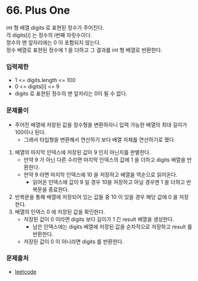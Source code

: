 # 66. Plus One
int 형 배열 digits 로 표현된 정수가 주어진다.  
각 digits[i] 는 정수의 i번째 자릿수이다.  
정수의 맨 앞자리에는 0 이 포함되지 않는다.  
정수 배열로 표현된 정수에 1 을 더하고 그 결과를 int 형 배열로 반환한다.
### 입력제한
- 1 <= digits.length <= 100
- 0 <= digits[i] <= 9
- digits 로 표현된 정수의 맨 앞자리는 0이 될 수 없다.
### 문제풀이
- 주어진 배열에 저장된 값을 정수형을 변환하자니 입력 가능한 배열의 최대 길이가 100이나 된다.
   - 그래서 타입형을 변환해서 연산하기 보다 배열 자체를 연산하기로 했다.
1. 배열의 마지막 인덱스에 저장된 값이 9 인지 아닌지를 판별한다.
   - 만약 9 가 아닌 다른 수라면 마지막 인덱스의 값에 1 을 더하고 digits 배열을 반환한다.
   - 만약 9 라면 마지막 인덱스에 10 을 저장하고 배열을 역순으로 읽어온다.
      - 읽어온 인덱스에 값이 9 일 경우 10을 저장하고 아닐 경우엔 1 을 더하고 반복문을 종료한다.
2. 반복문을 통해 배열에 저장되어 있는 값들 중 10 이 있을 경우 해당 값에 0 을 저장한다.
3. 배열의 인덱스 0 에 저장된 값을 확인한다.
   - 저장된 값이 0 이라면 digits 보다 길이가 1 긴 result 배열을 생성한다.
      - 남은 인덱스에는 digits 배열에 저장된 값을 순차적으로 저장하고 result 를 반환한다.
   - 저장된 값이 0 이 아니라면 digits 를 반환한다.
### 문제출처
- [leetcode](https://leetcode.com/problems/plus-one/)